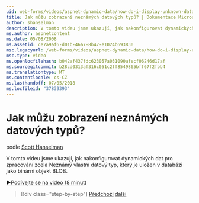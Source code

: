 ```yaml
---
uid: web-forms/videos/aspnet-dynamic-data/how-do-i-display-unknown-datatypes
title: Jak můžu zobrazení neznámých datových typů? | Dokumentace Microsoftu
author: shanselman
description: V tomto videu jsme ukazují, jak nakonfigurovat dynamických dat pro zpracování zcela Neznámý vlastní datový typ, který je uložen v databázi jako binární objekt BLOB.
ms.author: aspnetcontent
ms.date: 05/08/2008
ms.assetid: ce7a9af6-d01b-46a7-8b47-e1024b693830
msc.legacyurl: /web-forms/videos/aspnet-dynamic-data/how-do-i-display-unknown-datatypes
msc.type: video
ms.openlocfilehash: b042af437fdc623057a031090afecf06246d17af
ms.sourcegitcommit: b28cd0313af316c051c2ff8549865bff67f2fbb4
ms.translationtype: MT
ms.contentlocale: cs-CZ
ms.lasthandoff: 07/05/2018
ms.locfileid: "37839393"
---
```

<a name="how-do-i-display-unknown-datatypes"></a>Jak můžu zobrazení neznámých datových typů?
====================
podle [Scott Hanselman](https://github.com/shanselman)

V tomto videu jsme ukazují, jak nakonfigurovat dynamických dat pro zpracování zcela Neznámý vlastní datový typ, který je uložen v databázi jako binární objekt BLOB.

[&#9654;Podívejte se na video (8 minut)](https://channel9.msdn.com/Blogs/ASP-NET-Site-Videos/how-do-i-display-unknown-datatypes)

> [!div class="step-by-step"]
> [Předchozí](how-do-i-make-custom-pages.md)
> [další](how-do-i-use-a-dynamiccontrol-in-listview-and-detailsview-controls.md)

